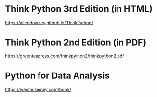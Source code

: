 # Think Python 3rd Edition (in HTML)
https://allendowney.github.io/ThinkPython/

# Think Python 2nd Edition (in PDF)
https://greenteapress.com/thinkpython2/thinkpython2.pdf

# Python for Data Analysis
https://wesmckinney.com/book/

